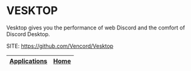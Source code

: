 # VESKTOP

 Vesktop gives you the performance of web Discord and the comfort of
 Discord Desktop.

 SITE: https://github.com/Vencord/Vesktop

 | [Applications](https://portable-linux-apps.github.io/apps.html) | [Home](https://portable-linux-apps.github.io)
 | --- | --- |
